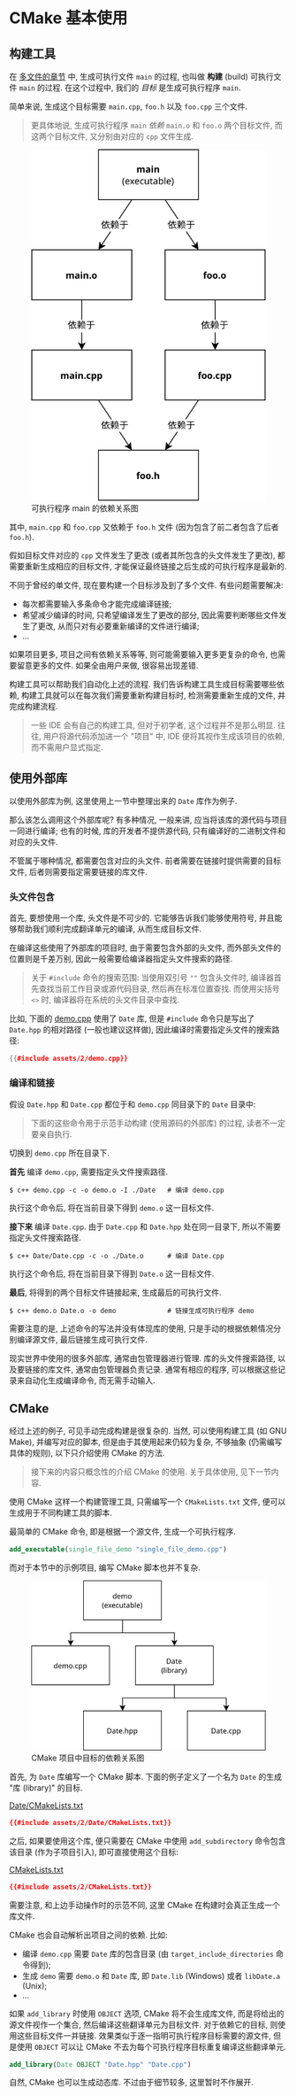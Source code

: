 # CMake 基本使用

## 构建工具

在 [多文件的章节](./multi-files-programming.md#使用头文件) 中, 生成可执行文件 `main` 的过程, 也叫做 **构建** (build) 可执行文件 `main` 的过程. 在这个过程中, 我们的 *目标* 是生成可执行程序 `main`.

简单来说, 生成这个目标需要 `main.cpp`, `foo.h` 以及 `foo.cpp` 三个文件.

> 更具体地说, 生成可执行程序 `main` *依赖* `main.o` 和 `foo.o` 两个目标文件, 而这两个目标文件, 又分别由对应的 `cpp` 文件生成.

<figure>
  <img alt="示例依赖关系图"
   src="./assets/example-dependency-diagram.svg" />
  <figcaption>可执行程序 main 的依赖关系图</figcaption>
</figure>

其中, `main.cpp` 和 `foo.cpp` 又依赖于 `foo.h` 文件 (因为包含了前二者包含了后者 `foo.h`).

假如目标文件对应的 `cpp` 文件发生了更改 (或者其所包含的头文件发生了更改), 都需要重新生成相应的目标文件, 才能保证最终链接之后生成的可执行程序是最新的.

不同于曾经的单文件, 现在要构建一个目标涉及到了多个文件. 有些问题需要解决:

- 每次都需要输入多条命令才能完成编译链接;
- 希望减少编译的时间, 只希望编译发生了更改的部分, 因此需要判断哪些文件发生了更改, 从而只对有必要重新编译的文件进行编译;
- ...

如果项目更多, 项目之间有依赖关系等等, 则可能需要输入更多更复杂的命令, 也需要留意更多的文件. 如果全由用户来做, 很容易出现差错.

构建工具可以帮助我们自动化上述的流程. 我们告诉构建工具生成目标需要哪些依赖, 构建工具就可以在每次我们需要重新构建目标时, 检测需要重新生成的文件, 并完成构建流程. 

> 一些 IDE 会有自己的构建工具, 但对于初学者, 这个过程并不是那么明显. 往往, 用户将源代码添加进一个 "项目" 中, IDE 便将其视作生成该项目的依赖, 而不需用户显式指定. 

## 使用外部库

以使用外部库为例, 这里使用上一节中整理出来的 `Date` 库作为例子.










那么该怎么调用这个外部库呢? 有多种情况, 一般来讲, 应当将该库的源代码与项目一同进行编译; 也有的时候, 库的开发者不提供源代码, 只有编译好的二进制文件和对应的头文件.

不管属于哪种情况, 都需要包含对应的头文件. 前者需要在链接时提供需要的目标文件, 后者则需要指定需要链接的库文件.

### 头文件包含

首先, 要想使用一个库, 头文件是不可少的. 它能够告诉我们能够使用符号, 并且能够帮助我们顺利完成翻译单元的编译, 从而生成目标文件.

在编译这些使用了外部库的项目时, 由于需要包含外部的头文件, 而外部头文件的位置则是千差万别, 因此一般需要给编译器指定头文件搜索的路径. 

> 关于 `#include` 命令的搜索范围: 当使用双引号 `""` 包含头文件时, 编译器首先查找当前工作目录或源代码目录, 然后再在标准位置查找. 而使用尖括号 `<>` 时, 编译器将在系统的头文件目录中查找. 

比如, 下面的 [demo.cpp](assets/2/demo.cpp) 使用了 `Date` 库, 但是 `#include` 命令只是写出了 `Date.hpp` 的相对路径 (一般也建议这样做), 因此编译时需要指定头文件的搜索路径: 

```cpp
{{#include assets/2/demo.cpp}}
```

### 编译和链接

假设 `Date.hpp` 和 `Date.cpp` 都位于和 `demo.cpp` 同目录下的 `Date` 目录中:

> 下面的这些命令用于示范手动构建 (使用源码的外部库) 的过程, 读者不一定要亲自执行.

切换到 `demo.cpp` 所在目录下.

**首先** 编译 `demo.cpp`, 需要指定头文件搜索路径.

```console
$ c++ demo.cpp -c -o demo.o -I ./Date   # 编译 demo.cpp
```

执行这个命令后, 将在当前目录下得到 `demo.o` 这一目标文件.

**接下来** 编译 `Date.cpp`. 由于 `Date.cpp` 和 `Date.hpp` 处在同一目录下, 所以不需要指定头文件搜索路径.

```console
$ c++ Date/Date.cpp -c -o ./Date.o      # 编译 Date.cpp
```

执行这个命令后, 将在当前目录下得到 `Date.o` 这一目标文件.

**最后**, 将得到的两个目标文件链接起来, 生成最后的可执行文件.

```console
$ c++ demo.o Date.o -o demo             # 链接生成可执行程序 demo
```

需要注意的是, 上述命令的写法并没有体现库的使用, 只是手动的根据依赖情况分别编译源文件, 最后链接生成可执行文件.

现实世界中使用的很多外部库, 通常由包管理器进行管理. 库的头文件搜索路径, 以及要链接的库文件, 通常由包管理器负责记录. 通常有相应的程序, 可以根据这些记录来自动化生成编译命令, 而无需手动输入.

## CMake

经过上述的例子, 可见手动完成构建是很复杂的. 当然, 可以使用构建工具 (如 GNU Make), 并编写对应的脚本, 但是由于其使用起来仍较为复杂, 不够抽象 (仍需编写具体的规则), 以下只介绍使用 CMake 的方法.

> 接下来的内容只概念性的介绍 CMake 的使用. 关于具体使用, 见下一节内容.

使用 CMake 这样一个构建管理工具, 只需编写一个 `CMakeLists.txt` 文件, 便可以生成用于不同构建工具的脚本. 

最简单的 CMake 命令, 即是根据一个源文件, 生成一个可执行程序.

```cmake
add_executable(single_file_demo "single_file_demo.cpp")
```

而对于本节中的示例项目, 编写 CMake 脚本也并不复杂.

<figure>
  <img alt="CMake 目标依赖关系图"
   src="./assets/example-cmake-targets-diagram.svg" />
  <figcaption>CMake 项目中目标的依赖关系图</figcaption>
</figure>

首先, 为 `Date` 库编写一个 CMake 脚本. 下面的例子定义了一个名为 `Date` 的生成 "库 (library)" 的目标.

[Date/CMakeLists.txt](assets/2/Date/CMakeLists.txt)

```cmake
{{#include assets/2/Date/CMakeLists.txt}}
```

之后, 如果要使用这个库, 便只需要在 CMake 中使用 `add_subdirectory` 命令包含该目录 (作为子项目引入), 即可直接使用这个目标:

[CMakeLists.txt](assets/2/CMakeLists.txt)

```cmake
{{#include assets/2/CMakeLists.txt}}
```

需要注意, 和上边手动操作时的示范不同, 这里 CMake 在构建时会真正生成一个库文件.

CMake 也会自动解析出项目之间的依赖. 比如:

- 编译 `demo.cpp` 需要 `Date` 库的包含目录 (由 `target_include_directories` 命令得到);
- 生成 `demo` 需要 `demo.o` 和 `Date` 库, 即 `Date.lib` (Windows) 或者 `libDate.a` (Unix);
- ...

如果 `add_library` 时使用 `OBJECT` 选项, CMake 将不会生成库文件, 而是将给出的源文件视作一个集合, 然后编译这些翻译单元为目标文件. 对于依赖它的目标, 则使用这些目标文件一并链接. 效果类似于逐一指明可执行程序目标需要的源文件, 但是使用 `OBJECT` 可以让 CMake 不去为每个可执行程序目标重复编译这些翻译单元.
 
```cmake
add_library(Date OBJECT "Date.hpp" "Date.cpp")
```
 
自然, CMake 也可以生成动态库. 不过由于细节较多, 这里暂时不作展开.

